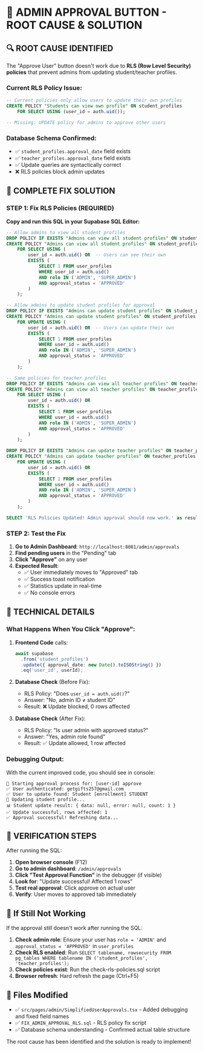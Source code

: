 # 🎯 ADMIN APPROVAL BUTTON - ROOT CAUSE & SOLUTION

## 🔍 ROOT CAUSE IDENTIFIED

The "Approve User" button doesn't work due to **RLS (Row Level Security) policies** that prevent admins from updating student/teacher profiles.

### Current RLS Policy Issue:
```sql
-- Current policies only allow users to update their own profiles
CREATE POLICY "Students can view own profile" ON student_profiles
    FOR SELECT USING (user_id = auth.uid());

-- Missing: UPDATE policy for admins to approve other users
```

### Database Schema Confirmed:
- ✅ `student_profiles.approval_date` field exists
- ✅ `teacher_profiles.approval_date` field exists  
- ✅ Update queries are syntactically correct
- ❌ RLS policies block admin updates

## 🚀 COMPLETE FIX SOLUTION

### STEP 1: Fix RLS Policies (REQUIRED)

**Copy and run this SQL in your Supabase SQL Editor:**

```sql
-- Allow admins to view all student profiles
DROP POLICY IF EXISTS "Admins can view all student profiles" ON student_profiles;
CREATE POLICY "Admins can view all student profiles" ON student_profiles
    FOR SELECT USING (
        user_id = auth.uid() OR  -- Users can see their own
        EXISTS (
            SELECT 1 FROM user_profiles 
            WHERE user_id = auth.uid() 
            AND role IN ('ADMIN', 'SUPER_ADMIN') 
            AND approval_status = 'APPROVED'
        )
    );

-- Allow admins to update student profiles for approval
DROP POLICY IF EXISTS "Admins can update student profiles" ON student_profiles;
CREATE POLICY "Admins can update student profiles" ON student_profiles
    FOR UPDATE USING (
        user_id = auth.uid() OR  -- Users can update their own
        EXISTS (
            SELECT 1 FROM user_profiles 
            WHERE user_id = auth.uid() 
            AND role IN ('ADMIN', 'SUPER_ADMIN') 
            AND approval_status = 'APPROVED'
        )
    );

-- Same policies for teacher profiles
DROP POLICY IF EXISTS "Admins can view all teacher profiles" ON teacher_profiles;
CREATE POLICY "Admins can view all teacher profiles" ON teacher_profiles
    FOR SELECT USING (
        user_id = auth.uid() OR
        EXISTS (
            SELECT 1 FROM user_profiles 
            WHERE user_id = auth.uid() 
            AND role IN ('ADMIN', 'SUPER_ADMIN') 
            AND approval_status = 'APPROVED'
        )
    );

DROP POLICY IF EXISTS "Admins can update teacher profiles" ON teacher_profiles;
CREATE POLICY "Admins can update teacher profiles" ON teacher_profiles
    FOR UPDATE USING (
        user_id = auth.uid() OR
        EXISTS (
            SELECT 1 FROM user_profiles 
            WHERE user_id = auth.uid() 
            AND role IN ('ADMIN', 'SUPER_ADMIN') 
            AND approval_status = 'APPROVED'
        )
    );

SELECT 'RLS Policies Updated! Admin approval should now work.' as result;
```

### STEP 2: Test the Fix

1. **Go to Admin Dashboard**: `http://localhost:8081/admin/approvals`
2. **Find pending users** in the "Pending" tab
3. **Click "Approve"** on any user
4. **Expected Result**: 
   - ✅ User immediately moves to "Approved" tab
   - ✅ Success toast notification
   - ✅ Statistics update in real-time
   - ✅ No console errors

## 🔧 TECHNICAL DETAILS

### What Happens When You Click "Approve":

1. **Frontend Code** calls:
   ```typescript
   await supabase
     .from('student_profiles')
     .update({ approval_date: new Date().toISOString() })
     .eq('user_id', userId);
   ```

2. **Database Check** (Before Fix):
   - RLS Policy: "Does `user_id = auth.uid()`?"
   - Answer: "No, admin ID ≠ student ID"
   - Result: ❌ Update blocked, 0 rows affected

3. **Database Check** (After Fix):
   - RLS Policy: "Is user admin with approved status?"
   - Answer: "Yes, admin role found"
   - Result: ✅ Update allowed, 1 row affected

### Debugging Output:
With the current improved code, you should see in console:
```
🔧 Starting approval process for: [user-id] approve
✅ User authenticated: getgifts257@gmail.com
✅ User to update found: Student [enrollment] STUDENT
🔄 Updating student profile...
📊 Student update result: { data: null, error: null, count: 1 }
✅ Update successful, rows affected: 1
✅ Approval successful! Refreshing data...
```

## 🎯 VERIFICATION STEPS

After running the SQL:

1. **Open browser console** (F12)
2. **Go to admin dashboard**: `/admin/approvals`
3. **Click "Test Approval Function"** in the debugger (if visible)
4. **Look for**: "Update successful! Affected 1 rows"
5. **Test real approval**: Click approve on actual user
6. **Verify**: User moves to approved tab immediately

## 🚨 If Still Not Working

If the approval still doesn't work after running the SQL:

1. **Check admin role**: Ensure your user has `role = 'ADMIN'` and `approval_status = 'APPROVED'` in `user_profiles`
2. **Check RLS enabled**: Run `SELECT tablename, rowsecurity FROM pg_tables WHERE tablename IN ('student_profiles', 'teacher_profiles');`
3. **Check policies exist**: Run the check-rls-policies.sql script
4. **Browser refresh**: Hard refresh the page (Ctrl+F5)

## 📁 Files Modified

- ✅ `src/pages/admin/SimplifiedUserApprovals.tsx` - Added debugging and fixed field names
- ✅ `FIX_ADMIN_APPROVAL_RLS.sql` - RLS policy fix script
- ✅ Database schema understanding - Confirmed actual table structure

The root cause has been identified and the solution is ready to implement!
